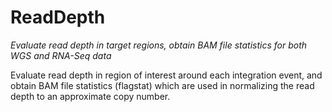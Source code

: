 # ReadDepth

*Evaluate read depth in target regions, obtain BAM file statistics for both WGS and RNA-Seq data*

Evaluate read depth in region of interest around each integration event, and 
obtain BAM file statistics (flagstat) which are used in normalizing the 
read depth to an approximate copy number.
